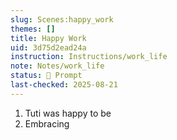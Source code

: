 ```yaml
---
slug: Scenes:happy_work
themes: []
title: Happy Work
uid: 3d75d2ead24a
instruction: Instructions/work_life
note: Notes/work_life
status: 💬 Prompt
last-checked: 2025-08-21
---
```

1. Tuti was happy to be
2. Embracing
